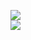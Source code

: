 [![](https://img.shields.io/badge/Made%20With-Github%20Spray-lightgrey.svg?style=for-the-badge&logo=github)](https://github.com/Annihil/github-spray#19920)  
[![](https://i.imgur.com/2DrTn0Z.gif)](https://github.com/Annihil/github-spray)